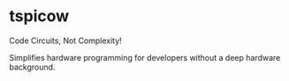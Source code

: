 # tspicow
Code Circuits, Not Complexity!

Simplifies hardware programming for developers without a deep hardware background.
